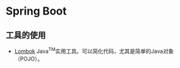# Spring Boot 



## 工具的使用
- [Lombok](../util/lombok.md)  Java<sup>TM</sup>实用工具。可以简化代码，尤其是简单的Java对象（POJO）。